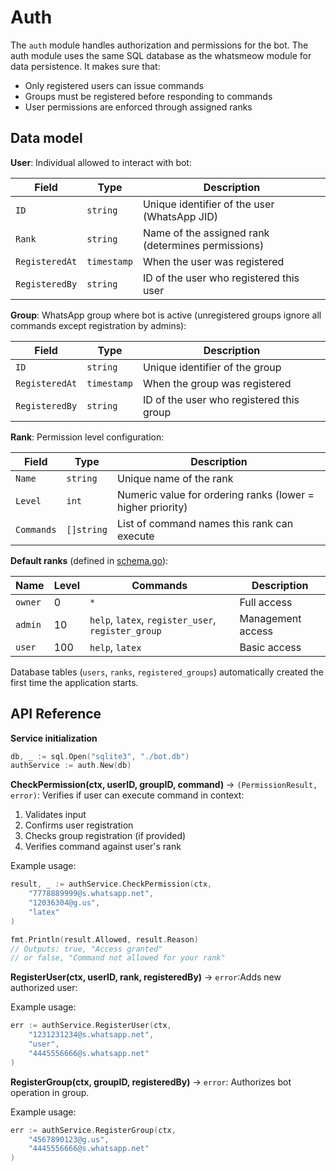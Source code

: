 # Auth

The `auth` module handles authorization and permissions for the bot. The auth module uses the same SQL database as the whatsmeow module for data persistence. It makes sure that:

- Only registered users can issue commands
- Groups must be registered before responding to commands
- User permissions are enforced through assigned ranks

## Data model

**User**: Individual allowed to interact with bot:

| Field          | Type        | Description                                        |
| -------------- | ----------- | -------------------------------------------------- |
| `ID`           | `string`    | Unique identifier of the user (WhatsApp JID)       |
| `Rank`         | `string`    | Name of the assigned rank (determines permissions) |
| `RegisteredAt` | `timestamp` | When the user was registered                       |
| `RegisteredBy` | `string`    | ID of the user who registered this user            |

**Group**: WhatsApp group where bot is active (unregistered groups ignore all commands except registration by admins):

| Field          | Type        | Description                              |
| -------------- | ----------- | ---------------------------------------- |
| `ID`           | `string`    | Unique identifier of the group           |
| `RegisteredAt` | `timestamp` | When the group was registered            |
| `RegisteredBy` | `string`    | ID of the user who registered this group |

**Rank**: Permission level configuration:

| Field      | Type       | Description                                                |
| ---------- | ---------- | ---------------------------------------------------------- |
| `Name`     | `string`   | Unique name of the rank                                    |
| `Level`    | `int`      | Numeric value for ordering ranks (lower = higher priority) |
| `Commands` | `[]string` | List of command names this rank can execute                |

**Default ranks** (defined in [schema.go](schema.go?plain=1#L44)):

| Name    | Level | Commands                                           | Description       |
| ------- | ----- | -------------------------------------------------- | ----------------- |
| `owner` | 0     | `*`                                                | Full access       |
| `admin` | 10    | `help`, `latex`, `register_user`, `register_group` | Management access |
| `user`  | 100   | `help`, `latex`                                    | Basic access      |

Database tables (`users`, `ranks`, `registered_groups`) automatically created the first time the application starts.

## API Reference

**Service initialization**

```go
db, _ := sql.Open("sqlite3", "./bot.db")
authService := auth.New(db)
```

**CheckPermission(ctx, userID, groupID, command)** -> `(PermissionResult, error)`: Verifies if user can execute command in context:

1. Validates input
2. Confirms user registration
3. Checks group registration (if provided)
4. Verifies command against user's rank

Example usage:

```go
result, _ := authService.CheckPermission(ctx,
    "7778889999@s.whatsapp.net",
    "12036304@g.us",
    "latex"
)

fmt.Println(result.Allowed, result.Reason)
// Outputs: true, "Access granted"
// or false, "Command not allowed for your rank"
```

**RegisterUser(ctx, userID, rank, registeredBy)** -> `error`:Adds new authorized user:

Example usage:

```go
err := authService.RegisterUser(ctx,
    "1231231234@s.whatsapp.net",
    "user",
    "4445556666@s.whatsapp.net"
)
```

**RegisterGroup(ctx, groupID, registeredBy)** -> `error`: Authorizes bot operation in group.

Example usage:

```go
err := authService.RegisterGroup(ctx,
    "4567890123@g.us",
    "4445556666@s.whatsapp.net"
)
```
